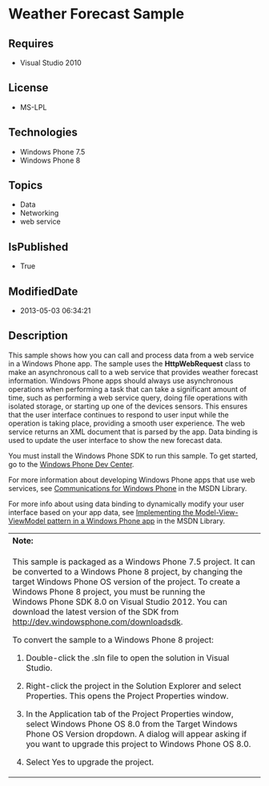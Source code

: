 # Weather Forecast Sample
## Requires
* Visual Studio 2010
## License
* MS-LPL
## Technologies
* Windows Phone 7.5
* Windows Phone 8
## Topics
* Data
* Networking
* web service
## IsPublished
* True
## ModifiedDate
* 2013-05-03 06:34:21
## Description

<div id="mainBody">
<p></p>
<div class="introduction">
<p>This sample shows how you can call and process data from a web service in a Windows&nbsp;Phone app. The sample uses the
<b>HttpWebRequest</b> class to make an asynchronous call to a web service that provides weather forecast information. Windows&nbsp;Phone apps should always use asynchronous operations when performing a task that can take a significant amount of time, such as performing
 a web service query, doing file operations with isolated storage, or starting up one of the devices sensors. This ensures that the user interface continues to respond to user input while the operation is taking place, providing a smooth user experience. The
 web service returns an XML document that is parsed by the app. Data binding is used to update the user interface to show the new forecast data.
</p>
<p>You must install the Windows&nbsp;Phone&nbsp;SDK to run this sample. To get started, go to the
<a href="http://go.microsoft.com/fwlink/?LinkId=259204">Windows Phone Dev Center</a>.</p>
<p>For more information about developing Windows&nbsp;Phone apps that use web services, see
<a href="http://go.microsoft.com/fwlink/?LinkID=193227">Communications for Windows Phone</a> in the MSDN Library.</p>
<p>For more info about using data binding to dynamically modify your user interface based on your app data, see
<a href="http://go.microsoft.com/fwlink/?LinkID=207966">Implementing the Model-View-ViewModel pattern in a Windows Phone app</a> in the MSDN Library.</p>
<div class="alert">
<table width="100%" cellspacing="0" cellpadding="0">
<tbody>
<tr>
<th align="left"><b>Note:</b> </th>
</tr>
<tr>
<td>
<p>This sample is packaged as a Windows&nbsp;Phone&nbsp;7.5 project. It can be converted to a Windows&nbsp;Phone&nbsp;8 project, by changing the target Windows Phone OS version of the project. To create a Windows&nbsp;Phone&nbsp;8 project, you must be running the Windows&nbsp;Phone&nbsp;SDK&nbsp;8.0 on
 Visual Studio 2012. You can download the latest version of the SDK from <a href="http://dev.windowsphone.com/downloadsdk">
http://dev.windowsphone.com/downloadsdk</a>.</p>
<p>To convert the sample to a Windows&nbsp;Phone&nbsp;8 project:</p>
<ol>
<li>
<p>Double-click the <span class="ui">.sln</span> file to open the solution in Visual Studio.</p>
</li><li>
<p>Right-click the project in the <span class="ui">Solution Explorer</span> and select
<span class="ui">Properties</span>. This opens the <span class="ui">Project Properties</span> window.</p>
</li><li>
<p>In the <span class="ui">Application</span> tab of the Project Properties window, select
<span class="ui">Windows Phone OS 8.0</span> from the <span class="ui">Target Windows Phone OS Version</span> dropdown. A dialog will appear asking if you want to upgrade this project to Windows Phone OS 8.0.</p>
</li><li>
<p>Select <span class="ui">Yes</span> to upgrade the project.</p>
</li></ol>
</td>
</tr>
</tbody>
</table>
</div>
</div>
</div>
